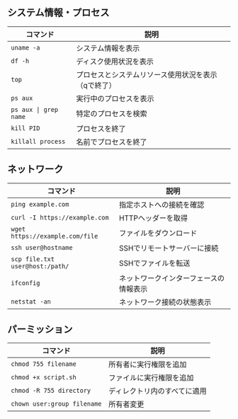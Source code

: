 ## システム情報・プロセス

<table>
  <thead>
    <tr>
      <th>コマンド</th>
      <th>説明</th>
    </tr>
  </thead>
  <tbody>
    <tr>
      <td><code>uname -a</code></td>
      <td>システム情報を表示</td>
    </tr>
    <tr>
      <td><code>df -h</code></td>
      <td>ディスク使用状況を表示</td>
    </tr>
    <tr>
      <td><code>top</code></td>
      <td>プロセスとシステムリソース使用状況を表示（qで終了）</td>
    </tr>
    <tr>
      <td><code>ps aux</code></td>
      <td>実行中のプロセスを表示</td>
    </tr>
    <tr>
      <td><code>ps aux | grep name</code></td>
      <td>特定のプロセスを検索</td>
    </tr>
    <tr>
      <td><code>kill PID</code></td>
      <td>プロセスを終了</td>
    </tr>
    <tr>
      <td><code>killall process</code></td>
      <td>名前でプロセスを終了</td>
    </tr>
  </tbody>
</table>

## ネットワーク

<table>
  <thead>
    <tr>
      <th>コマンド</th>
      <th>説明</th>
    </tr>
  </thead>
  <tbody>
    <tr>
      <td><code>ping example.com</code></td>
      <td>指定ホストへの接続を確認</td>
    </tr>
    <tr>
      <td><code>curl -I https://example.com</code></td>
      <td>HTTPヘッダーを取得</td>
    </tr>
    <tr>
      <td><code>wget https://example.com/file</code></td>
      <td>ファイルをダウンロード</td>
    </tr>
    <tr>
      <td><code>ssh user@hostname</code></td>
      <td>SSHでリモートサーバーに接続</td>
    </tr>
    <tr>
      <td><code>scp file.txt user@host:/path/</code></td>
      <td>SSHでファイルを転送</td>
    </tr>
    <tr>
      <td><code>ifconfig</code></td>
      <td>ネットワークインターフェースの情報表示</td>
    </tr>
    <tr>
      <td><code>netstat -an</code></td>
      <td>ネットワーク接続の状態表示</td>
    </tr>
  </tbody>
</table>

## パーミッション

<table>
  <thead>
    <tr>
      <th>コマンド</th>
      <th>説明</th>
    </tr>
  </thead>
  <tbody>
    <tr>
      <td><code>chmod 755 filename</code></td>
      <td>所有者に実行権限を追加</td>
    </tr>
    <tr>
      <td><code>chmod +x script.sh</code></td>
      <td>ファイルに実行権限を追加</td>
    </tr>
    <tr>
      <td><code>chmod -R 755 directory</code></td>
      <td>ディレクトリ内のすべてに適用</td>
    </tr>
    <tr>
      <td><code>chown user:group filename</code></td>
      <td>所有者変更</td>
    </tr>
  </tbody>
</table>
